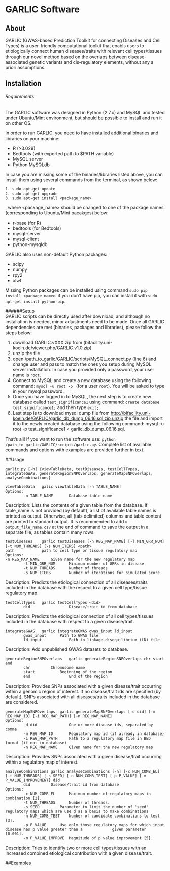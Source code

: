 # GARLIC Software
## About
GARLIC (GWAS-based Prediction Toolkit for connecting Diseases and Cell Types) is a user-friendly computational toolkit that enabls users to etiologically connect human diseases/traits with relevant cell types/tissues through our novel method based on the overlaps between disease-associated genetic variants and cis-regulatory elements, without any a priori assumptions.
## Installation
###### Requirements

The GARLIC software was designed in Python (2.7.x) and MySQL and tested under Ubuntu/Mint environment, but should be possible to install and run it on other OS.

In order to run GARLIC, you need to have installed additional binaries and libraries on your machine:
* R (>3.029)
* Bedtools (with exported path to $PATH variable)
* MySQL server
* Python MySQLdb

In case you are missing some of the binaries/libraries listed above, you can install them using several commands from the terminal, as shown below:
```
1. sudo apt-get update
2. sudo apt-get upgrade
3. sudo apt-get install <package_name>
```
, where <package_name> should be changed to one of the package names (corresponding to Ubuntu/Mint pacakges) below:
* r-base  (for R)
* bedtools (for Bedtools)
* mysql-server
* mysql-client
* python-mysqldb	

GARLIC also uses non-default Python packages:
* scipy
* numpy
* rpy2
* xlwt

Missing Python packages can be installed using command ```sudo pip install <package_name>```. if you don’t have pip, you can install it with ```sudo apt-get install python-pip```.

######Setup   
GARLIC scripts can be directly used after download, and although no installation is needed, minor adjustments need to be made. 
Once all GARLIC dependencies are met (binaries, packages and libraries), please follow the steps below:

1. download GARLIC.vXXX.zip from (bifacility.uni-koeln.de/viewer.php/GARLIC.v1.0.zip)
2. unzip the file
3. open /path_to_garlic/GARLIC/scripts/MySQL_connect.py (line 6) and change user and pass to match the ones you setup during MySQL server installation. In case you provided only a password, your user name is ```root```.
4. Connect to MySQL and create a new database using the following command: ```mysql -u root -p ``` (for a user ```root```). You will be asked to type in your mysql password. 
5. Once you have logged in to MySQL, the next step is to create new database called ```test_significance1``` using command: ```create database test_significance1;``` and then type ```exit;```.
6. Last step is to download mysql dump file from http://bifacility.uni-koeln.de/GARLIC/garlic_db_dump_06.16.sql.zip,unzip the file and import it to the newly created database using the following command: mysql -u root -p test_significance1 < garlic_db_dump_06.16.sql. 

That’s all! If you want to run the software use:  ```python /path_to_garlic/GARLIC/scripts/garlic.py```. Complete list of available commands and options with examples are provided further in text.

##Usage

```
garlic.py [-h] {viewTableData, testDiseases, testCellTypes, integrateGWAS, generateRegionSNPOverlaps, generateMapSNPOverlaps, analyseCombinations}
```
```
viewTableData 	galic viewTableData [-n TABLE_NAME]
Options:
  		-n TABLE_NAME  		Database table name
```
Description:
Lists the contents of a given table from the database. If table_name is not provided (by default), a list of available table names is printed as output. Otherwise, all (tab-delimited) columns and table content are printed to standard output. It is recommended to add ```> output_file_name.csv``` at the end of command to save the output in a separate file, as tables contain many rows.  
```
testDiseases 	garlic testDiseases [-n REG_MAP_NAME] [-l MIN_GRR_NUM][-t NUM_THREADS] [-s NUM_ITERS] <path>
path			path to cell type or tissue regulatory map
Options:
-n REG_MAP_NAME  	Given name for the new regulatory map
  		-l MIN_GRR_NUM   	Minimum number of GRRs in disease
  		-t NUM_THREADS   	Number of threads
  		-s NUM_ITERS     	Number of iterations for simulated score
```
Description:
		Predicts the etiological connection of all diseases/traits included in the database with the respect to a given cell type/tissue regulatory map.
```
testCellTypes 	garlic testCellTypes <did>
  		did    	     		Disease/trait id from database
```
Description:
		Predicts the etiological connection of all cell types/tissues included in the database with respect to a given disease/trait.
```
integrateGWAS	garlic integrateGWAS gwas_input ld_input
 		gwas_input 		Path to GWAS file
  		ld_input    		Path to linkage-disequilibrium (LD) file
```
Description:
Add unpublished GWAS datasets to database.
```
generateRegionSNPOverlaps	garlic generateRegionSNPOverlaps chr start end
		chr			Chromosome name
  		start     		Beginning of the region
  		end         		End of the region
```
Description:
Provides SNPs associated with a given disease/trait occurring within a genomic region of interest. If no disease/trait ids are specified (by default), SNPs associated with all diseases/traits included in the database are considered.
```
generateMapSNPOverlaps	garlic generateMapSNPOverlaps [-d did] [-m REG_MAP_ID] [-i REG_MAP_PATH] [-n REG_MAP_NAME]
Options:
  		-d did           	One or more disease ids, separated by comma
		-m REG_MAP_ID		Regulatory map id (if already in database)
  		-i REG_MAP_PATH 	Path to a regulatory map file in BED format (if not in database)
  		-n REG_MAP_NAME  	Given name for the new regulatory map
```
Description:
		Provides SNPs associated with a given disease/trait occurring within a regulatory map of interest.
```
analyseCombinations	garlic analyseCombinations [-h] [-c NUM_COMB_EL] [-t NUM_THREADS] [-s SEED] [-n NUM_COMB_TEST] [-p P_VALUE] [-m P_VALUE_IMPROVEMENT] did
  		did			Disease/trait id from database
Options:
  		-c NUM_COMB_EL		Maximum number of regulatory maps in combination [2].
  		-t NUM_THREADS		Number of threads.
  		-s SEED			Parameter to limit the number of 'seed' regulatory maps which are use d as a basis to make combinations
  		-n NUM_COMB_TEST	Number of candidate combinations to test [3].
  		-p P_VALUE		Use only those regulatory maps for which input disease has p value greater than a 		      given parameter [0.001].
  		-m P_VALUE_IMPROVE	Magnitude of p value improvement [5].
```
Description:
		Tries to identifiy two or more cell types/tissues with an increased combined etiological contribution with a given disease/trait.

##Examples

